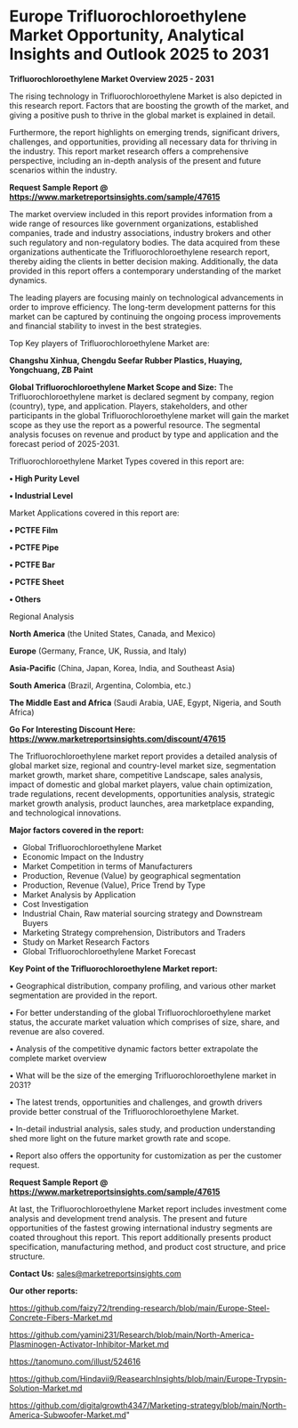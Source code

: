 # Europe Trifluorochloroethylene Market Opportunity, Analytical Insights and Outlook 2025 to 2031

<Strong> Trifluorochloroethylene Market Overview 2025 - 2031</strong>

The rising technology in Trifluorochloroethylene Market is also depicted in this research report. Factors that are boosting the growth of the market, and giving a positive push to thrive in the global market is explained in detail.

Furthermore, the report highlights on emerging trends, significant drivers, challenges, and opportunities, providing all necessary data for thriving in the industry. This report market research offers a comprehensive perspective, including an in-depth analysis of the present and future scenarios within the industry.

<strong>Request Sample Report @ <a href=https://www.marketreportsinsights.com/sample/47615>https://www.marketreportsinsights.com/sample/47615</a></strong>

The market overview included in this report provides information from a wide range of resources like government organizations, established companies, trade and industry associations, industry brokers and other such regulatory and non-regulatory bodies. The data acquired from these organizations authenticate the Trifluorochloroethylene research report, thereby aiding the clients in better decision making. Additionally, the data provided in this report offers a contemporary understanding of the market dynamics.

The leading players are focusing mainly on technological advancements in order to improve efficiency. The long-term development patterns for this market can be captured by continuing the ongoing process improvements and financial stability to invest in the best strategies.

Top Key players of Trifluorochloroethylene Market are:

<strong>Changshu Xinhua, Chengdu Seefar Rubber Plastics, Huaying, Yongchuang, ZB Paint</strong>

<strong><b>Global Trifluorochloroethylene Market Scope and Size:</b></strong>
The Trifluorochloroethylene market is declared segment by company, region (country), type, and application. Players, stakeholders, and other participants in the global Trifluorochloroethylene market will gain the market scope as they use the report as a powerful resource. The segmental analysis focuses on revenue and product by type and application and the forecast period of 2025-2031.

Trifluorochloroethylene Market Types covered in this report are:

<strong>•  High Purity Level

•  Industrial Level</strong>

Market Applications covered in this report are:

<strong>•  PCTFE Film

•  PCTFE Pipe

•  PCTFE Bar

•  PCTFE Sheet

•  Others</strong> 

Regional Analysis

<strong>North America</strong> (the United States, Canada, and Mexico)

<strong>Europe</strong> (Germany, France, UK, Russia, and Italy)

<strong>Asia-Pacific</strong> (China, Japan, Korea, India, and Southeast Asia)

<strong>South America</strong> (Brazil, Argentina, Colombia, etc.)

<strong>The Middle East and Africa</strong> (Saudi Arabia, UAE, Egypt, Nigeria, and South Africa)

<strong>Go For Interesting Discount Here: <a href=https://www.marketreportsinsights.com/discount/47615>https://www.marketreportsinsights.com/discount/47615</a></strong>

The Trifluorochloroethylene market report provides a detailed analysis of global market size, regional and country-level market size, segmentation market growth, market share, competitive Landscape, sales analysis, impact of domestic and global market players, value chain optimization, trade regulations, recent developments, opportunities analysis, strategic market growth analysis, product launches, area marketplace expanding, and technological innovations.

<strong><b>Major factors covered in the report:</b></strong>
<ul>
  <li>Global Trifluorochloroethylene Market </li>
  <li>Economic Impact on the Industry</li>
  <li>Market Competition in terms of Manufacturers</li>
  <li>Production, Revenue (Value) by geographical segmentation</li>
  <li>Production, Revenue (Value), Price Trend by Type</li>
  <li>Market Analysis by Application</li>
  <li>Cost Investigation</li>
  <li>Industrial Chain, Raw material sourcing strategy and Downstream Buyers</li>
  <li>Marketing Strategy comprehension, Distributors and Traders</li>
  <li>Study on Market Research Factors</li>
  <li>Global Trifluorochloroethylene Market Forecast</li>
</ul>

<strong><b>Key Point of the Trifluorochloroethylene Market report:</b></strong>

• Geographical distribution, company profiling, and various other market segmentation are provided in the report.

• For better understanding of the global Trifluorochloroethylene market status, the accurate market valuation which comprises of size, share, and revenue are also covered.

• Analysis of the competitive dynamic factors better extrapolate the complete market overview

• What will be the size of the emerging Trifluorochloroethylene market in 2031?

• The latest trends, opportunities and challenges, and growth drivers provide better construal of the Trifluorochloroethylene Market.

• In-detail industrial analysis, sales study, and production understanding shed more light on the future market growth rate and scope.

• Report also offers the opportunity for customization as per the customer request.

<strong>Request Sample Report @ <a href=https://www.marketreportsinsights.com/sample/47615>https://www.marketreportsinsights.com/sample/47615</a></strong>

At last, the Trifluorochloroethylene Market report includes investment come analysis and development trend analysis. The present and future opportunities of the fastest growing international industry segments are coated throughout this report. This report additionally presents product specification, manufacturing method, and product cost structure, and price structure.

<strong>Contact Us:</strong>
sales@marketreportsinsights.com

<strong>Our other reports:</strong>

<a href=https://github.com/faizy72/trending-research/blob/main/Europe-Steel-Concrete-Fibers-Market.md>https://github.com/faizy72/trending-research/blob/main/Europe-Steel-Concrete-Fibers-Market.md</a>

<a href=https://github.com/yamini231/Research/blob/main/North-America-Plasminogen-Activator-Inhibitor-Market.md>https://github.com/yamini231/Research/blob/main/North-America-Plasminogen-Activator-Inhibitor-Market.md</a>

<a href=https://tanomuno.com/illust/524616>https://tanomuno.com/illust/524616</a>

<a href=https://github.com/Hindavii9/ReasearchInsights/blob/main/Europe-Trypsin-Solution-Market.md>https://github.com/Hindavii9/ReasearchInsights/blob/main/Europe-Trypsin-Solution-Market.md</a>

<a href=https://github.com/digitalgrowth4347/Marketing-strategy/blob/main/North-America-Subwoofer-Market.md>https://github.com/digitalgrowth4347/Marketing-strategy/blob/main/North-America-Subwoofer-Market.md</a>"
